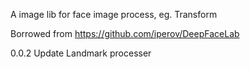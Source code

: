 A image lib for face image process, eg. Transform

Borrowed from https://github.com/iperov/DeepFaceLab

0.0.2 Update Landmark processer